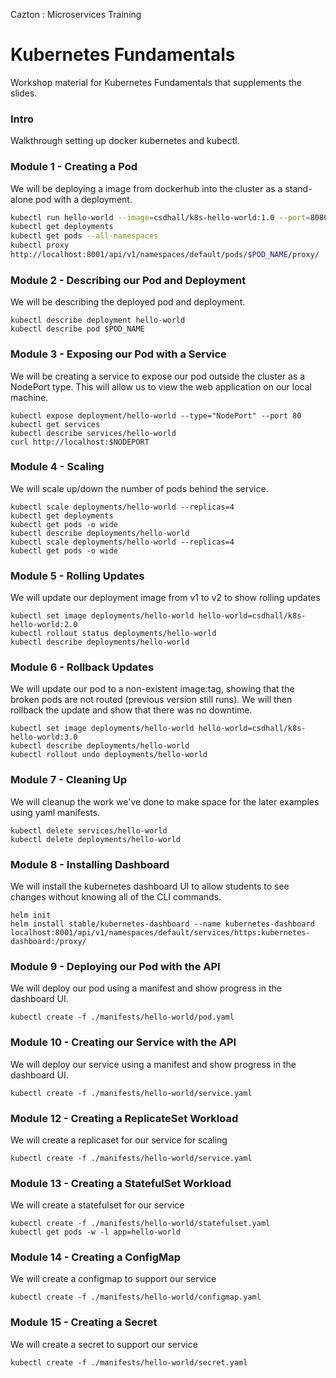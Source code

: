 Cazton : Microservices Training

# Kubernetes Fundamentals

Workshop material for Kubernetes Fundamentals that supplements the slides.

### Intro

Walkthrough setting up docker kubernetes and kubectl.


### Module 1 - Creating a Pod

We will be deploying a image from dockerhub into the cluster as a stand-alone pod with a deployment.

```bash
kubectl run hello-world --image=csdhall/k8s-hello-world:1.0 --port=8080
kubectl get deployments
kubectl get pods --all-namespaces
kubectl proxy
http://localhost:8001/api/v1/namespaces/default/pods/$POD_NAME/proxy/
```

### Module 2 - Describing our Pod and Deployment

We will be describing the deployed pod and deployment.

```
kubectl describe deployment hello-world
kubectl describe pod $POD_NAME
```

### Module 3 - Exposing our Pod with a Service

We will be creating a service to expose our pod outside the cluster as a NodePort type. This will
allow us to view the web application on our local machine.

```
kubectl expose deployment/hello-world --type="NodePort" --port 80
kubectl get services
kubectl describe services/hello-world
curl http://localhost:$NODEPORT
```

### Module 4 - Scaling 

We will scale up/down the number of pods behind the service.

```
kubectl scale deployments/hello-world --replicas=4
kubectl get deployments
kubectl get pods -o wide
kubectl describe deployments/hello-world
kubectl scale deployments/hello-world --replicas=4
kubectl get pods -o wide
```

### Module 5 - Rolling Updates

We will update our deployment image from v1 to v2 to show rolling updates

```
kubectl set image deployments/hello-world hello-world=csdhall/k8s-hello-world:2.0
kubectl rollout status deployments/hello-world
kubectl describe deployments/hello-world
```

### Module 6 - Rollback Updates

We will update our pod to a non-existent image:tag, showing that the broken pods are not routed (previous version still runs). We will then rollback the update and show that there was no downtime.
 
```
kubectl set image deployments/hello-world hello-world=csdhall/k8s-hello-world:3.0
kubectl describe deployments/hello-world
kubectl rollout undo deployments/hello-world
```

### Module 7 - Cleaning Up

We will cleanup the work we've done to make space for the later examples using yaml manifests.

```
kubectl delete services/hello-world
kubectl delete deployments/hello-world
```

### Module 8 - Installing Dashboard

We will install the kubernetes dashboard UI to allow students to see changes without
knowing all of the CLI commands.

```
helm init
helm install stable/kubernetes-dashboard --name kubernetes-dashboard
localhost:8001/api/v1/namespaces/default/services/https:kubernetes-dashboard:/proxy/
```

### Module 9 - Deploying our Pod with the API 

We will deploy our pod using a manifest and show progress in the dashboard UI.

```
kubectl create -f ./manifests/hello-world/pod.yaml
```

### Module 10 - Creating our Service with the API

We will deploy our service using a manifest and show progress in the dashboard UI.

```
kubectl create -f ./manifests/hello-world/service.yaml
```

### Module 12 - Creating a ReplicateSet Workload

We will create a replicaset for our service for scaling

```
kubectl create -f ./manifests/hello-world/service.yaml
```

### Module 13 - Creating a StatefulSet Workload

We will create a statefulset for our service

```
kubectl create -f ./manifests/hello-world/statefulset.yaml
kubectl get pods -w -l app=hello-world
```

### Module 14 - Creating a ConfigMap

We will create a configmap to support our service

```
kubectl create -f ./manifests/hello-world/configmap.yaml
```

### Module 15 - Creating a Secret

We will create a secret to support our service

```
kubectl create -f ./manifests/hello-world/secret.yaml
```

